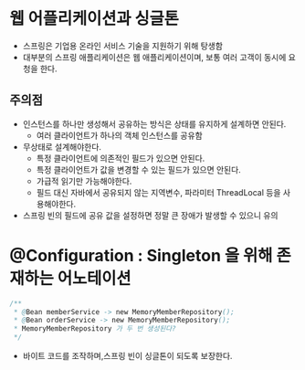 # 웹 어플리케이션과 싱글톤
- 스프링은 기업용 온라인 서비스 기술을 지원하기 위해 탕생함
- 대부분의 스프링 애플리케이션은 웹 애플리케이션이며, 보통 여러 고객이 동시에 요청을 한다.


## 주의점
- 인스턴스를 하나만 생성해서 공유하는 방식은 상태를 유지하게 설계하면 안된다.
  - 여러 클라이언트가 하나의 객체 인스턴스를 공유함
- 무상태로 설계해야한다.
  - 특정 클라이언트에 의존적인 필드가 있으면 안된다.
  - 특정 클라이언트가 값을 변경할 수 있는 필드가 있으면 안된다.
  - 가급적 읽기만 가능해야한다.
  - 필드 대신 자바에서 공유되지 않는 지역변수, 파라미터 ThreadLocal 등을 사용해야한다.
- 스프링 빈의 필드에 공유 값을 설정하면 정말 큰 장애가 발생할 수 있으니 유의


# @Configuration : Singleton 을 위해 존재하는 어노테이션
```java
/**
 * @Bean memberService -> new MemoryMemberRepository();
 * @Bean orderService -> new MemoryMemberRepository();
 * MemoryMemberRepository 가 두 번 생성된다?
 */
``` 
- 바이트 코드를 조작하며,스프링 빈이 싱글톤이 되도록 보장한다.